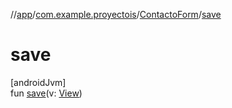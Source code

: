 //[app](../../../index.md)/[com.example.proyectois](../index.md)/[ContactoForm](index.md)/[save](save.md)

# save

[androidJvm]\
fun [save](save.md)(v: [View](https://developer.android.com/reference/kotlin/android/view/View.html))
